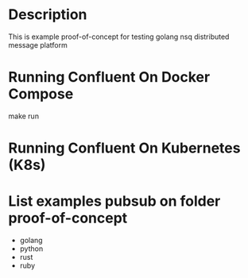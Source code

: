 # Description
This is example proof-of-concept for testing golang nsq distributed message platform 

# Running Confluent On Docker Compose
make run

# Running Confluent On Kubernetes (K8s)

# List examples pubsub on folder proof-of-concept
- golang
- python
- rust
- ruby